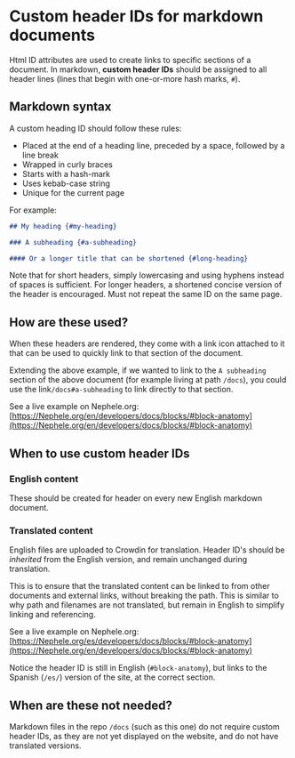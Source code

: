 # Custom header IDs for markdown documents

Html ID attributes are used to create links to specific sections of a document. In markdown, **custom header IDs** should be assigned to all header lines (lines that begin with one-or-more hash marks, `#`).

## Markdown syntax

A custom heading ID should follow these rules:

- Placed at the end of a heading line, preceded by a space, followed by a line break
- Wrapped in curly braces
- Starts with a hash-mark
- Uses kebab-case string
- Unique for the current page

For example:

```markdown
## My heading {#my-heading}

### A subheading {#a-subheading}

#### Or a longer title that can be shortened {#long-heading}
```

Note that for short headers, simply lowercasing and using hyphens instead of spaces is sufficient. For longer headers, a shortened concise version of the header is encouraged. Must not repeat the same ID on the same page.

## How are these used?

When these headers are rendered, they come with a link icon attached to it that can be used to quickly link to that section of the document.

Extending the above example, if we wanted to link to the `A subheading` section of the above document (for example living at path `/docs`), you could use the link`/docs#a-subheading` to link directly to that section.

See a live example on Nephele.org: [https://Nephele.org/en/developers/docs/blocks/#block-anatomy](https://Nephele.org/en/developers/docs/blocks/#block-anatomy)

## When to use custom header IDs

### English content

These should be created for header on every new English markdown document.

### Translated content

English files are uploaded to Crowdin for translation. Header ID's should be _inherited_ from the English version, and remain unchanged during translation.

This is to ensure that the translated content can be linked to from other documents and external links, without breaking the path. This is similar to why path and filenames are not translated, but remain in English to simplify linking and referencing.

See a live example on Nephele.org: [https://Nephele.org/es/developers/docs/blocks/#block-anatomy](https://Nephele.org/en/developers/docs/blocks/#block-anatomy)

Notice the header ID is still in English (`#block-anatomy`), but links to the Spanish (`/es/`) version of the site, at the correct section.

## When are these not needed?

Markdown files in the repo `/docs` (such as this one) do not require custom header IDs, as they are not yet displayed on the website, and do not have translated versions.
